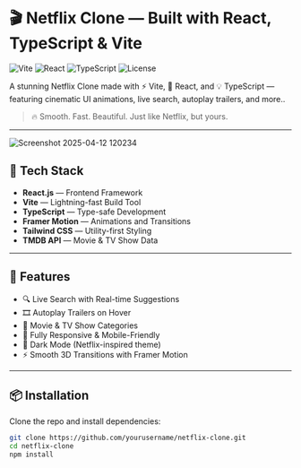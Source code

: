 # 🎬 Netflix Clone — Built with React, TypeScript & Vite

![Vite](https://img.shields.io/badge/Vite-4466E9?style=for-the-badge&logo=vite&logoColor=white)
![React](https://img.shields.io/badge/React-20232A?style=for-the-badge&logo=react&logoColor=61DAFB)
![TypeScript](https://img.shields.io/badge/TypeScript-007ACC?style=for-the-badge&logo=typescript&logoColor=white)
![License](https://img.shields.io/badge/license-MIT-green?style=for-the-badge)

A stunning Netflix Clone made with ⚡ Vite, 💙 React, and 💡 TypeScript — featuring cinematic UI animations, live search, autoplay trailers, and more..

> 🔥 Smooth. Fast. Beautiful. Just like Netflix, but yours.

---

![Screenshot 2025-04-12 120234](https://github.com/user-attachments/assets/b3f5b235-a45f-4c15-9f97-357353b9a283)


## 🚀 Tech Stack

- **React.js** — Frontend Framework
- **Vite** — Lightning-fast Build Tool
- **TypeScript** — Type-safe Development
- **Framer Motion** — Animations and Transitions
- **Tailwind CSS** — Utility-first Styling
- **TMDB API** — Movie & TV Show Data

---

## 🎯 Features

- 🔍 Live Search with Real-time Suggestions
- 🎞️ Autoplay Trailers on Hover
- 🍿 Movie & TV Show Categories
- 📱 Fully Responsive & Mobile-Friendly
- 🌙 Dark Mode (Netflix-inspired theme)
- ⚡ Smooth 3D Transitions with Framer Motion

---

## 📦 Installation

Clone the repo and install dependencies:

```bash
git clone https://github.com/yourusername/netflix-clone.git
cd netflix-clone
npm install
